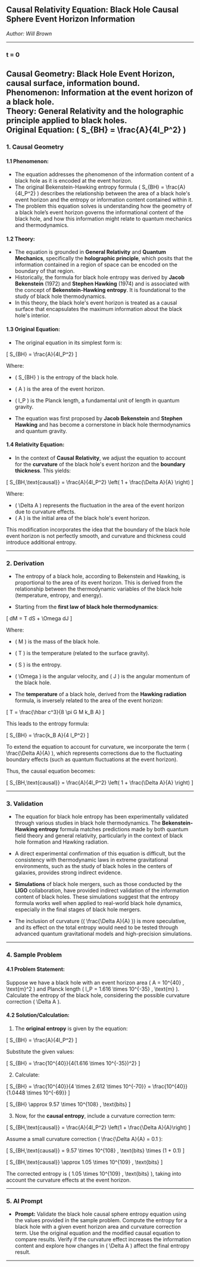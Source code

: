 ## **Causal Relativity Equation:** Black Hole Causal Sphere Event Horizon Information

*Author: Will Brown*

---

### **t = 0**  
**Causal Geometry:** Black Hole Event Horizon, causal surface, information bound.  
**Phenomenon:** Information at the event horizon of a black hole.  
**Theory:** General Relativity and the holographic principle applied to black holes.  
**Original Equation:** \( S_{BH} = \frac{A}{4l_P^2} \)  
---

### **1. Causal Geometry**  
#### **1.1 Phenomenon:**  
- The equation addresses the phenomenon of the information content of a black hole as it is encoded at the event horizon.
- The original Bekenstein-Hawking entropy formula \( S_{BH} = \frac{A}{4l_P^2} \) describes the relationship between the area of a black hole's event horizon and the entropy or information content contained within it.
- The problem this equation solves is understanding how the geometry of a black hole’s event horizon governs the informational content of the black hole, and how this information might relate to quantum mechanics and thermodynamics.

#### **1.2 Theory:**  
- The equation is grounded in **General Relativity** and **Quantum Mechanics**, specifically the **holographic principle**, which posits that the information contained in a region of space can be encoded on the boundary of that region.
- Historically, the formula for black hole entropy was derived by **Jacob Bekenstein** (1972) and **Stephen Hawking** (1974) and is associated with the concept of **Bekenstein-Hawking entropy**. It is foundational to the study of black hole thermodynamics.
- In this theory, the black hole's event horizon is treated as a causal surface that encapsulates the maximum information about the black hole's interior.

#### **1.3 Original Equation:**  
- The original equation in its simplest form is:

\[
S_{BH} = \frac{A}{4l_P^2}
\]

Where:
- \( S_{BH} \) is the entropy of the black hole.
- \( A \) is the area of the event horizon.
- \( l_P \) is the Planck length, a fundamental unit of length in quantum gravity.

- The equation was first proposed by **Jacob Bekenstein** and **Stephen Hawking** and has become a cornerstone in black hole thermodynamics and quantum gravity.

#### **1.4 Relativity Equation:**  
- In the context of **Causal Relativity**, we adjust the equation to account for the **curvature** of the black hole's event horizon and the **boundary thickness**. This yields:

\[
S_{BH,\text{causal}} = \frac{A}{4l_P^2} \left( 1 + \frac{\Delta A}{A} \right)
\]

Where:
- \( \Delta A \) represents the fluctuation in the area of the event horizon due to curvature effects.
- \( A \) is the initial area of the black hole's event horizon.

This modification incorporates the idea that the boundary of the black hole event horizon is not perfectly smooth, and curvature and thickness could introduce additional entropy.

---

### **2. Derivation**  

- The entropy of a black hole, according to Bekenstein and Hawking, is proportional to the area of its event horizon. This is derived from the relationship between the thermodynamic variables of the black hole (temperature, entropy, and energy). 

- Starting from the **first law of black hole thermodynamics**:

\[
dM = T dS + \Omega dJ
\]

Where:
- \( M \) is the mass of the black hole.
- \( T \) is the temperature (related to the surface gravity).
- \( S \) is the entropy.
- \( \Omega \) is the angular velocity, and \( J \) is the angular momentum of the black hole.

- The **temperature** of a black hole, derived from the **Hawking radiation** formula, is inversely related to the area of the event horizon:

\[
T = \frac{\hbar c^3}{8 \pi G M k_B A}
\]

This leads to the entropy formula:

\[
S_{BH} = \frac{k_B A}{4 l_P^2}
\]

To extend the equation to account for curvature, we incorporate the term \( \frac{\Delta A}{A} \), which represents corrections due to the fluctuating boundary effects (such as quantum fluctuations at the event horizon).

Thus, the causal equation becomes:

\[
S_{BH,\text{causal}} = \frac{A}{4l_P^2} \left( 1 + \frac{\Delta A}{A} \right)
\]

---

### **3. Validation**  

- The equation for black hole entropy has been experimentally validated through various studies in black hole thermodynamics. The **Bekenstein-Hawking entropy** formula matches predictions made by both quantum field theory and general relativity, particularly in the context of black hole formation and Hawking radiation.
  
- A direct experimental confirmation of this equation is difficult, but the consistency with thermodynamic laws in extreme gravitational environments, such as the study of black holes in the centers of galaxies, provides strong indirect evidence.

- **Simulations** of black hole mergers, such as those conducted by the **LIGO** collaboration, have provided indirect validation of the information content of black holes. These simulations suggest that the entropy formula works well when applied to real-world black hole dynamics, especially in the final stages of black hole mergers.

- The inclusion of curvature (\( \frac{\Delta A}{A} \)) is more speculative, and its effect on the total entropy would need to be tested through advanced quantum gravitational models and high-precision simulations.

---

### **4. Sample Problem**  
#### **4.1 Problem Statement:**  
Suppose we have a black hole with an event horizon area \( A = 10^{40} \, \text{m}^2 \) and Planck length \( l_P = 1.616 \times 10^{-35} \, \text{m} \). Calculate the entropy of the black hole, considering the possible curvature correction \( \Delta A \).

#### **4.2 Solution/Calculation:**  
1. The **original entropy** is given by the equation:

\[
S_{BH} = \frac{A}{4l_P^2}
\]

Substitute the given values:

\[
S_{BH} = \frac{10^{40}}{4(1.616 \times 10^{-35})^2}
\]

2. Calculate:

\[
S_{BH} = \frac{10^{40}}{4 \times 2.612 \times 10^{-70}} = \frac{10^{40}}{1.0448 \times 10^{-69}}
\]

\[
S_{BH} \approx 9.57 \times 10^{108} \, \text{bits}
\]

3. Now, for the **causal entropy**, include a curvature correction term:

\[
S_{BH,\text{causal}} = \frac{A}{4l_P^2} \left(1 + \frac{\Delta A}{A}\right)
\]

Assume a small curvature correction \( \frac{\Delta A}{A} = 0.1 \):

\[
S_{BH,\text{causal}} = 9.57 \times 10^{108} \, \text{bits} \times (1 + 0.1)
\]

\[
S_{BH,\text{causal}} \approx 1.05 \times 10^{109} \, \text{bits}
\]

The corrected entropy is \( 1.05 \times 10^{109} \, \text{bits} \), taking into account the curvature effects at the event horizon.

---

### **5. AI Prompt**  
- **Prompt:** Validate the black hole causal sphere entropy equation using the values provided in the sample problem. Compute the entropy for a black hole with a given event horizon area and curvature correction term. Use the original equation and the modified causal equation to compare results. Verify if the curvature effect increases the information content and explore how changes in \( \Delta A \) affect the final entropy result.

---
